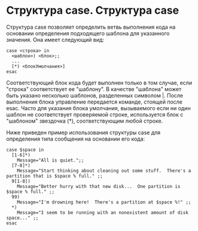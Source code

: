 Структура case.
Структура case
==============

Структура case позволяет определить ветвь выполнения кода на основании определения подходящего шаблона для указанного значения. Она имеет следующий вид:

    case <строка> in
      <шаблон>) <блок>;;
      ...
      [*) <блокУмолчания>]
    esac

Соответствующий блок кода будет выполнен только в том случае, если "строка" соответствует ее "шаблону". В качестве "шаблона" может быть указано несколько шаблонов, разделенных символом |. После выполнения блока управление передается команде, стоящей после esac. Часто для указания блока умолчания, вызываемого если ни один шаблон не соответствует проверяемой строке, используется блок с "шаблоном" звездочка (*), соответствующим любой строке.

Ниже приведен пример использования структуры case для определения типа сообщения на основании его кода:

    case $space in
      [1-6]*)
        Message="All is quiet.";;
      [7-8]*)
        Message="Start thinking about cleaning out some stuff.  There's a partition that is $space % full." ;;
      9[1-8])
        Message="Better hurry with that new disk...  One partition is $space % full." ;;
      99)
        Message="I'm drowning here!  There's a partition at $space %!" ;;
      *)
        Message="I seem to be running with an nonexistent amount of disk space..." ;;
    esac
